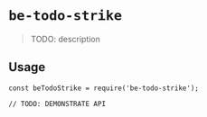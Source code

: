 # `be-todo-strike`

> TODO: description

## Usage

```
const beTodoStrike = require('be-todo-strike');

// TODO: DEMONSTRATE API
```

